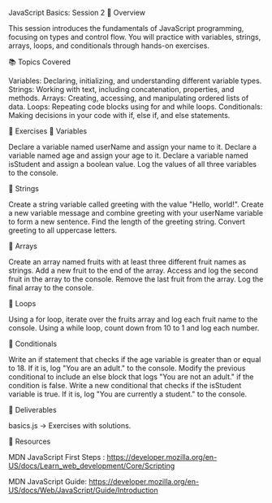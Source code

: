 JavaScript Basics: Session 2
📌 Overview

This session introduces the fundamentals of JavaScript programming, focusing on types and control flow. You will practice with variables, strings, arrays, loops, and conditionals through hands-on exercises.

📚 Topics Covered

Variables: Declaring, initializing, and understanding different variable types.
Strings: Working with text, including concatenation, properties, and methods.
Arrays: Creating, accessing, and manipulating ordered lists of data.
Loops: Repeating code blocks using for and while loops.
Conditionals: Making decisions in your code with if, else if, and else statements.

📝 Exercises
🔹 Variables

Declare a variable named userName and assign your name to it.
Declare a variable named age and assign your age to it.
Declare a variable named isStudent and assign a boolean value.
Log the values of all three variables to the console.

🔹 Strings

Create a string variable called greeting with the value "Hello, world!".
Create a new variable message and combine greeting with your userName variable to form a new sentence.
Find the length of the greeting string.
Convert greeting to all uppercase letters.

🔹 Arrays

Create an array named fruits with at least three different fruit names as strings.
Add a new fruit to the end of the array.
Access and log the second fruit in the array to the console.
Remove the last fruit from the array.
Log the final array to the console.

🔹 Loops

Using a for loop, iterate over the fruits array and log each fruit name to the console.
Using a while loop, count down from 10 to 1 and log each number.

🔹 Conditionals

Write an if statement that checks if the age variable is greater than or equal to 18. If it is, log "You are an adult." to the console.
Modify the previous conditional to include an else block that logs "You are not an adult." if the condition is false.
Write a new conditional that checks if the isStudent variable is true. If it is, log "You are currently a student." to the console.

📂 Deliverables

basics.js → Exercises with solutions.

📖 Resources

MDN JavaScript First Steps : https://developer.mozilla.org/en-US/docs/Learn_web_development/Core/Scripting

MDN JavaScript Guide: https://developer.mozilla.org/en-US/docs/Web/JavaScript/Guide/Introduction
